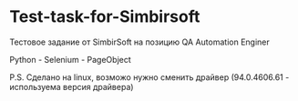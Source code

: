 # Test-task-for-Simbirsoft
Тестовое задание от SimbirSoft на позицию QA Automation Enginer

Python - Selenium - PageObject

P.S. Сделано на linux, возможо нужно сменить драйвер (94.0.4606.61 - используема версия драйвера)
